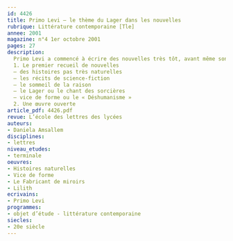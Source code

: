 ```yaml
---
id: 4426
title: Primo Levi – le thème du Lager dans les nouvelles 
rubrique: Littérature contemporaine [Tle]
annee: 2001
magazine: n°4 1er octobre 2001
pages: 27
description: 
  Primo Levi a commencé à écrire des nouvelles très tôt, avant même son expérience d’Auschwitz. En effet, s’il devait se révéler comme écrivain avec « Si c’est un homme » en 1947, il avait déjà rédigé deux récits sur des éléments chimiques – « Plomb » et « Mercure » entre décembre 1941 et juin 1942, alors qu’il travaillait dans le laboratoire d’une mine d’amiante près de Lanzo. Restés inédits pendant plus de trente ans, ils seront inclus en 1975 dans « Le Système périodique », cet ouvrage de « chimie militante ».
  1. Le premier recueil de nouvelles
  – des histoires pas très naturelles
  – les récits de science-fiction
  – le sommeil de la raison
  – le Lager ou le chant des sorcières
  – vice de forme ou le « Déshumanisme »
  2. Une œuvre ouverte
article_pdf: 4426.pdf
revue: L’école des lettres des lycées
auteurs:
- Daniela Amsallem
disciplines:
- lettres
niveau_etudes:
- terminale
oeuvres:
- Histoires naturelles
- Vice de forme
- Le Fabricant de miroirs
- Lilith
ecrivains:
- Primo Levi
programmes:
- objet d’étude - littérature contemporaine
siecles:
- 20e siècle
---
```

